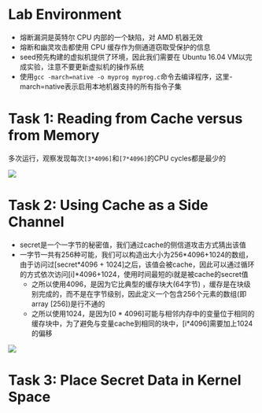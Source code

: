 # Lab Environment

- 熔断漏洞是英特尔 CPU 内部的一个缺陷，对 AMD 机器无效
- 熔断和幽灵攻击都使用 CPU 缓存作为侧通道窃取受保护的信息
- seed预先构建的虚拟机提供了环境，因此我们需要在 Ubuntu 16.04 VM以完成实验，注意不要更新虚拟机的操作系统
- 使用`gcc -march=native -o myprog myprog.c`命令去编译程序，这里-march=native表示启用本地机器支持的所有指令子集

# Task 1: Reading from Cache versus from Memory

多次运行，观察发现每次`[3*4096]`和`[7*4096]`的CPU cycles都是最少的

![](https://cdn.jsdelivr.net/gh/LaPhilosophie/image/img/20230124101340.png)

# Task 2: Using Cache as a Side Channel

- secret是一个一字节的秘密值，我们通过cache的侧信道攻击方式猜出该值
- 一字节一共有256种可能，我们可以构造出大小为256\*4096+1024的数组，由于访问过[secret*4096 + 1024]之后，该值会被cache，因此可以通过循环的方式依次访问[i]\*4096+1024，使用时间最短的i就是被cache的secret值
  - 之所以使用4096，是因为它比典型的缓存块大(64字节) ，缓存是在块级别完成的，而不是在字节级别，因此定义一个包含256个元素的数组(即 array [256])是行不通的
  - 之所以使用1024，是因为[0 * 4096]可能与相邻内存中的变量位于相同的缓存块中，为了避免与变量cache到相同的块中，[i*4096]需要加上1024的偏移

![](https://cdn.jsdelivr.net/gh/LaPhilosophie/image/img/20230124151051.png)

# Task 3: Place Secret Data in Kernel Space